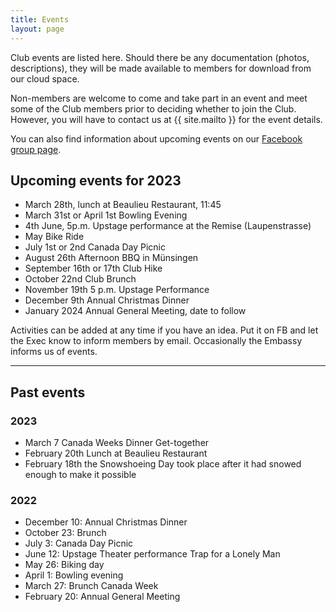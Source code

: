 ```yaml
---
title: Events
layout: page
---
```


Club events are listed here. 
Should there be any documentation (photos, descriptions), they will be made available to members for download from our cloud space.

Non-members are welcome to come and take part in an event and meet some of the Club members prior to deciding whether to join the Club. 
However, you will have to contact us at {{ site.mailto }} for the event details.

You can also find information about upcoming events on our [Facebook group page](https://www.facebook.com/groups/canadaclubberne/).

## Upcoming events for 2023

- March 28th, lunch at Beaulieu Restaurant, 11:45
- March 31st or April 1st Bowling Evening
- 4th June, 5p.m. Upstage performance at the Remise (Laupenstrasse)
- May Bike Ride
- July 1st or 2nd Canada Day Picnic
- August 26th Afternoon BBQ in Münsingen
- September 16th or 17th Club Hike
- October 22nd Club Brunch
- November 19th 5 p.m. Upstage Performance
- December 9th Annual Christmas Dinner
- January 2024 Annual General Meeting, date to follow

Activities can be added at any time if you have an idea. 
Put it on FB and let the Exec know to inform members by email.
Occasionally the Embassy informs us of events.

---
## Past events

### 2023
- March 7 Canada Weeks Dinner Get-together
- February 20th Lunch at Beaulieu Restaurant
- February 18th the Snowshoeing Day took place after it had snowed enough to make it possible

### 2022

- December 10: Annual Christmas Dinner
- October 23: Brunch
- July 3: Canada Day Picnic
- June 12: Upstage Theater performance Trap for a Lonely Man
- May 26: Biking day
- April 1: Bowling evening
- March 27: Brunch Canada Week
- February 20: Annual General Meeting
